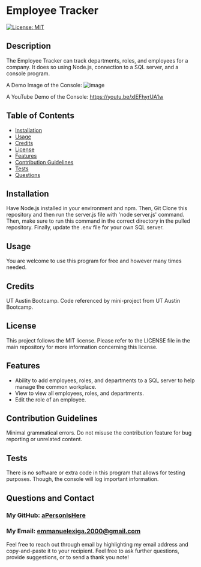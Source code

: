 
# Employee Tracker
[![License: MIT](https://img.shields.io/badge/License-MIT-yellow.svg)](https://opensource.org/licenses/MIT)

## Description
        
The Employee Tracker can track departments, roles, and employees for a company. It does so using Node.js, connection to a SQL server, and a console program.

A Demo Image of the Console:
![image](https://github.com/aPersonIsHere/e-exiga-employee-tracker/assets/33707404/afe7e0d6-c29f-4c64-af3a-1d98ce4911c5)

A YouTube Demo of the Console:
https://youtu.be/xIEFhyrUA1w

## Table of Contents
- [Installation](#installation)
- [Usage](#usage)
- [Credits](#credits)
- [License](#license)
- [Features](#features)
- [Contribution Guidelines](#contribution-guidelines)
- [Tests](#tests)
- [Questions](#questions-and-contact)
        
## Installation
        
Have Node.js installed in your environment and npm. Then, Git Clone this repository and then run the server.js file with 'node server.js' command. Then, make sure to run this command in the correct directory in the pulled repository. Finally, update the .env file for your own SQL server.
        
## Usage
        
You are welcome to use this program for free and however many times needed.
        
## Credits

UT Austin Bootcamp. Code referenced by mini-project from UT Austin Bootcamp.

## License
        
This project follows the MIT license. Please refer to the LICENSE file in the main repository for more information concerning this license.
        
## Features

- Ability to add employees, roles, and departments to a SQL server to help manage the common workplace.
- View to view all employees, roles, and departments.
- Edit the role of an employee.

## Contribution Guidelines

Minimal grammatical errors. Do not misuse the contribution feature for bug reporting or unrelated content.

## Tests

There is no software or extra code in this program that allows for testing purposes. Though, the console will log important information.

## Questions and Contact

### My GitHub: [aPersonIsHere](https://www.github.com/aPersonIsHere)

### My Email: emmanuelexiga.2000@gmail.com

Feel free to reach out through email by highlighting my email address and copy-and-paste it to your recipient. 
Feel free to ask further questions, provide suggestions, or to send a thank you note!

        
